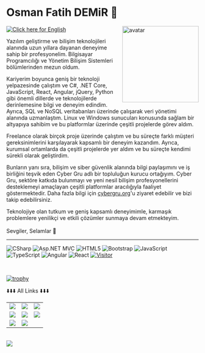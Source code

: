 # Osman Fatih DEMiR 👋
<img align="right" alt="avatar" width="200" src="me.jpg"> 

[![Click here for English](https://img.shields.io/badge/Click%20here%20for-English-blue)](https://translate.google.com/translate?sl=auto&tl=en&u=https://github.com/osmanfatihdemir/)

Yazılım geliştirme ve bilişim teknolojileri alanında uzun yıllara dayanan deneyime sahip bir profesyonelim. Bilgisayar Programcılığı ve Yönetim Bilişim Sistemleri bölümlerinden mezun oldum.

Kariyerim boyunca geniş bir teknoloji yelpazesinde çalıştım ve C#, .NET Core, JavaScript, React, Angular, jQuery, Python gibi önemli dillerde ve teknolojilerde derinlemesine bilgi ve deneyim edindim. Ayrıca, SQL ve NoSQL veritabanları üzerinde çalışarak veri yönetimi alanında uzmanlaştım. Linux ve Windows sunucuları konusunda sağlam bir altyapıya sahibim ve bu platformlar üzerinde çeşitli projelerde görev aldım.

Freelance olarak birçok proje üzerinde çalıştım ve bu süreçte farklı müşteri gereksinimlerini karşılayarak kapsamlı bir deneyim kazandım. Ayrıca, kurumsal ortamlarda da çeşitli projelerde yer aldım ve bu süreçte kendimi sürekli olarak geliştirdim.

Bunların yanı sıra, bilişim ve siber güvenlik alanında bilgi paylaşımını ve iş birliğini teşvik eden Cyber Gru adlı bir topluluğun kurucu ortağıyım. Cyber Gru, sektöre katkıda bulunmayı ve yeni nesil bilişim profesyonellerini desteklemeyi amaçlayan çeşitli platformlar aracılığıyla faaliyet göstermektedir. Daha fazla bilgi için <a href="https://cybergru.org/">cybergru.org</a>'u ziyaret edebilir ve bizi takip edebilirsiniz.

Teknolojiye olan tutkum ve geniş kapsamlı deneyimimle, karmaşık problemlere yenilikçi ve etkili çözümler sunmaya devam etmekteyim.<br/>
<br/>
Sevgiler, Selamlar 👋<br/>
<hr />

![CSharp](https://img.shields.io/badge/C%23-.NET%20CORE-green)
![Asp.NET MVC](https://img.shields.io/badge/C%23-Asp.Net%20MVC-blue)
![HTML5](https://img.shields.io/badge/-NoSQL-E34F26?style=flat&logo=NoSQL&logoColor=fff)
![Bootstrap](https://img.shields.io/badge/-Bootstrap-563D7C?style=flat&logo=bootstrap&logoColor=fff)
![JavaScript](https://img.shields.io/badge/-JavaScript-913131?style=flat&logo=javascript&labelColor=ffff)
![TypeScript](https://img.shields.io/badge/-TypeScript-007ACC?style=flat&logo=typescript&logoColor=fff)
![Angular](https://img.shields.io/badge/-Angular-DD0031?style=flat&logo=angular&logoColor=fff)
![React](https://img.shields.io/badge/React-20232A?style=flat&logo=react&logoColor=FFFF99)
[![Visitor](https://visitor-badge.laobi.icu/badge?page_id=osmanfatihdemir.osmanfatihdemir)](#)

<br/>

[![trophy](https://github-profile-trophy.vercel.app/?username=osmanfatihdemir&theme=onedark&row=2&column=3)](https://github.com/ryo-ma/github-profile-trophy)



<table class="center">
<tr> 
          ⬇️⬇️⬇️ All Links ⬇️⬇️⬇️
 </tr>
<tr>
  <td><a href="https://www.youtube.com/channel/UC4vFiAfS2tlKInMC3-GY7RQ/featured">
<img src="https://img.shields.io/badge/YouTube-FF0000?style=for-the-badge&logo=youtube&logoColor=white">
</a> 
<td><a href="https://twitch.tv/">
<img src="https://img.shields.io/badge/Twitch-9146FF?style=for-the-badge&logo=twitch&logoColor=white">
</a>
<td><a href="#">
<img src="https://img.shields.io/badge/Discord-7289DA?style=for-the-badge&logo=discord&logoColor=white">
  </a> </tr>
  <tr>
<td><a href="https://instagram.com/osmanfatihdemirr">
<img src="https://img.shields.io/badge/Instagram-E4405F?style=for-the-badge&logo=instagram&logoColor=white">
</a> 
<td><a href="https://twitter.com/1boole">
<img src="https://img.shields.io/badge/Twitter-1DA1F2?style=for-the-badge&logo=twitter&logoColor=white">
</a>
<td><a href="https://github.com/osmanfatihdemir">
<img src="https://img.shields.io/badge/GitHub-100000?style=for-the-badge&logo=github&logoColor=white">
  </a> </tr>
  <tr>
<td><a href="https://www.linkedin.com/in/osman-fatih-demir/">
<img src="https://img.shields.io/badge/LinkedIn-0077B5?style=for-the-badge&logo=linkedin&logoColor=white">
</a> 
<td><a href="#">
<img src="https://img.shields.io/badge/Gmail-D14836?style=for-the-badge&logo=gmail&logoColor=white">
  </tr>
</table>

</br>


<img align="left" src="https://github-readme-stats.vercel.app/api?username=osmanfatihdemir&theme=blue-green">

<br/><br/>




